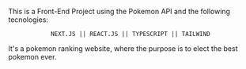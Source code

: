 This is a Front-End Project using the Pokemon API and the following tecnologies:

                NEXT.JS || REACT.JS || TYPESCRIPT || TAILWIND

It's a pokemon ranking website, where the purpose is to elect the best pokemon ever.